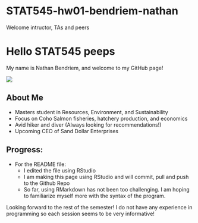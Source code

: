 # STAT545-hw01-bendriem-nathan

Welcome intructor, TAs and peers


# Hello STAT545 peeps
My name is Nathan Bendriem, and welcome to my GitHub page!

![](http://gph.is/1knyiY5)

## About Me
- Masters student in Resources, Environment, and Sustainability
- Focus on Coho Salmon fisheries, hatchery production, and economics
- Avid hiker and diver (Always looking for recommendations!)
- Upcoming CEO of Sand Dollar Enterprises


## Progress:

- For the README file:
    + I edited the file using RStudio
    + I am making this page using RStudio and will commit, pull and push to the Github Repo
    + So far, using RMarkdown has not been too challenging.  I am hoping to familiarize myself more with the syntax of the program.
  
Looking forward to the rest of the semester!  I do not have any experience in programming so each session seems to be very informative!